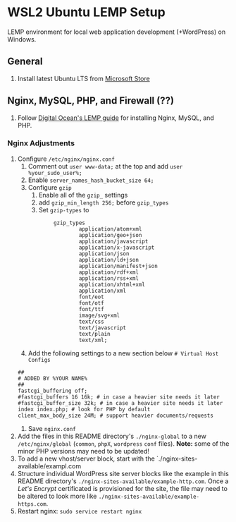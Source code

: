 # WSL2 Ubuntu LEMP Setup

LEMP environment for local web application development (+WordPress)      on Windows. 

## General

1. Install latest Ubuntu LTS from [Microsoft Store](https://apps.microsoft.com/store/apps)

## Nginx, MySQL, PHP, and Firewall (??)

1. Follow [Digital Ocean's LEMP guide](https://www.digitalocean.com/community/tutorials/how-to-install-linux-nginx-mysql-php-lemp-stack-on-ubuntu-22-04) for installing Nginx, MySQL, and PHP.

### Nginx Adjustments

1. Configure `/etc/nginx/nginx.conf`
   1. Comment out `user www-data;` at the top and add `user %your_sudo_user%;`
   1. Enable `server_names_hash_bucket_size 64;`
   1. Configure `gzip`
      1. Enable all of the `gzip_` settings
      1. add `gzip_min_length 256;` before `gzip_types`
      1. Set `gzip-types` to
      ```
              gzip_types
                      application/atom+xml
                      application/geo+json
                      application/javascript
                      application/x-javascript
                      application/json
                      application/ld+json
                      application/manifest+json
                      application/rdf+xml
                      application/rss+xml
                      application/xhtml+xml
                      application/xml
                      font/eot
                      font/otf
                      font/ttf
                      image/svg+xml
                      text/css
                      text/javascript
                      text/plain
                      text/xml;
      ```
   1. Add the following settings to a new section below `# Virtual Host Configs`
   ```
   ##
   # ADDED BY %YOUR NAME%
   ##
   fastcgi_buffering off;
   #fastcgi_buffers 16 16k; # in case a heavier site needs it later
   #fastcgi_buffer_size 32k; # in case a heavier site needs it later
   index index.php; # look for PHP by default
   client_max_body_size 24M; # support heavier documents/requests
   ```
   1. Save `nginx.conf`
1. Add the files in this README directory's `./nginx-global` to a new `/etc/nginx/global` (`common`, `phpX`, `wordpress` `conf` files). **Note:** some of the minor PHP versions may need to be updated!
1. To add a new vhost/server block, start with the `./nginx-sites-available/exampl.com
1. Structure individual WordPress site server blocks like the example in this README directory's `./nginx-sites-available/example-http.com`. Once a *Let's Encrypt* certificated is provisioned for the site, the file may need to be altered to look more like `./nginx-sites-available/example-https.com`.
1. Restart nginx: `sudo service restart nginx`
